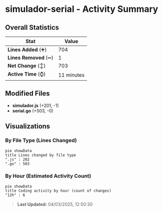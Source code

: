 # simulador-serial - Activity Summary 

## Overall Statistics

| Stat                   | Value                                                             |
| ---------------------- | ----------------------------------------------------------------- |
| **Lines Added** (➕)   | 704                                          |
| **Lines Removed** (➖) | 1                                        |
| **Net Change** (↕)    | 703                |
| **Active Time** (⌚)   | 11 minutes |


## Modified Files
- **simulador.js** (+201, -1)
- **serial.go** (+503, -0)

## Visualizations

### By File Type (Lines Changed)

```mermaid
pie showData
title Lines changed by file type
".js" : 202
".go" : 503
```

### By Hour (Estimated Activity Count)

```mermaid
pie showData
title Coding activity by hour (count of changes)
"12h" : 6
```


> **Last Updated:** 04/03/2025, 12:50:30